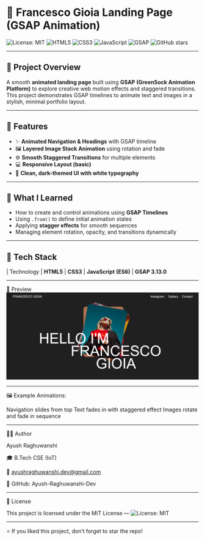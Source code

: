# 🌟 Francesco Gioia Landing Page (GSAP Animation)

![License: MIT](https://img.shields.io/badge/License-MIT-green.svg)
![HTML5](https://img.shields.io/badge/HTML5-orange.svg)
![CSS3](https://img.shields.io/badge/CSS3-blue.svg)
![JavaScript](https://img.shields.io/badge/JavaScript-yellow.svg)
![GSAP](https://img.shields.io/badge/GSAP-3.13.0-brightgreen.svg)
![GitHub stars](https://img.shields.io/github/stars/Ayush-Raghuwanshi-Dev/Francesco-Gioia-GSAP.svg?style=social)

---

## 🎨 Project Overview

A smooth **animated landing page** built using **GSAP (GreenSock Animation Platform)** to explore creative web motion effects and staggered transitions.  
This project demonstrates GSAP timelines to animate text and images in a stylish, minimal portfolio layout.

---

## 🚀 Features

- ✨ **Animated Navigation & Headings** with GSAP timeline  
- 🖼️ **Layered Image Stack Animation** using rotation and fade  
- ⚙️ **Smooth Staggered Transitions** for multiple elements  
- 💻 **Responsive Layout (basic)**  
- 🎨 **Clean, dark-themed UI with white typography**

---

## 🧠 What I Learned

- How to create and control animations using **GSAP Timelines**
- Using `.from()` to define initial animation states  
- Applying **stagger effects** for smooth sequences  
- Managing element rotation, opacity, and transitions dynamically  

---

## 🧩 Tech Stack

| Technology
| **HTML5** 
| **CSS3** 
| **JavaScript (ES6)** 
| **GSAP 3.13.0**

---


📸 Preview
![Francesco Gioia Landing Page](demo_image.png)

---

🖼️ Example Animations:

Navigation slides from top
Text fades in with staggered effect
Images rotate and fade in sequence

---

👨‍💻 Author

Ayush Raghuwanshi

🎓 B.Tech CSE (IoT)

📧 ayushraghuwanshi.dev@gmail.com

🔗 GitHub: Ayush-Raghuwanshi-Dev

---

📜 License

This project is licensed under the MIT License — 
![License: MIT](https://img.shields.io/badge/License-MIT-green.svg)

---


⭐ If you liked this project, don’t forget to star the repo!

